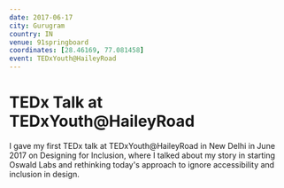 ```yaml
---
date: 2017-06-17
city: Gurugram
country: IN
venue: 91springboard
coordinates: [28.46169, 77.081458]
event: TEDxYouth@HaileyRoad
---
```


# TEDx Talk at TEDxYouth@HaileyRoad

I gave my first TEDx talk at TEDxYouth@HaileyRoad in New Delhi in June 2017 on Designing for Inclusion, where I talked about my story in starting Oswald Labs and rethinking today's approach to ignore accessibility and inclusion in design.

